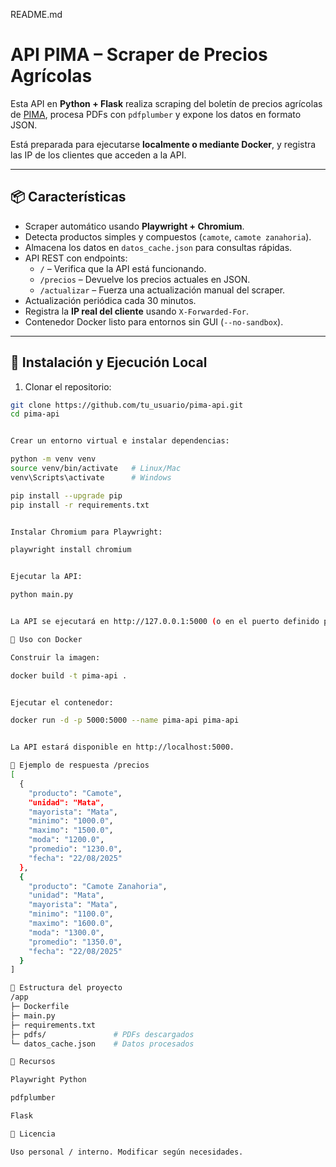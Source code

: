 README.md
# API PIMA – Scraper de Precios Agrícolas

Esta API en **Python + Flask** realiza scraping del boletín de precios agrícolas de [PIMA](https://www.pima.go.cr/boletin/), procesa PDFs con `pdfplumber` y expone los datos en formato JSON.  

Está preparada para ejecutarse **localmente o mediante Docker**, y registra las IP de los clientes que acceden a la API.

---

## 📦 Características

- Scraper automático usando **Playwright + Chromium**.
- Detecta productos simples y compuestos (`camote`, `camote zanahoria`).
- Almacena los datos en `datos_cache.json` para consultas rápidas.
- API REST con endpoints:
  - `/` – Verifica que la API está funcionando.
  - `/precios` – Devuelve los precios actuales en JSON.
  - `/actualizar` – Fuerza una actualización manual del scraper.
- Actualización periódica cada 30 minutos.
- Registra la **IP real del cliente** usando `X-Forwarded-For`.
- Contenedor Docker listo para entornos sin GUI (`--no-sandbox`).

---

## 🔧 Instalación y Ejecución Local

1. Clonar el repositorio:

```bash
git clone https://github.com/tu_usuario/pima-api.git
cd pima-api


Crear un entorno virtual e instalar dependencias:

python -m venv venv
source venv/bin/activate   # Linux/Mac
venv\Scripts\activate      # Windows

pip install --upgrade pip
pip install -r requirements.txt


Instalar Chromium para Playwright:

playwright install chromium


Ejecutar la API:

python main.py


La API se ejecutará en http://127.0.0.1:5000 (o en el puerto definido por PORT).

🐳 Uso con Docker

Construir la imagen:

docker build -t pima-api .


Ejecutar el contenedor:

docker run -d -p 5000:5000 --name pima-api pima-api


La API estará disponible en http://localhost:5000.

📄 Ejemplo de respuesta /precios
[
  {
    "producto": "Camote",
    "unidad": "Mata",
    "mayorista": "Mata",
    "minimo": "1000.0",
    "maximo": "1500.0",
    "moda": "1200.0",
    "promedio": "1230.0",
    "fecha": "22/08/2025"
  },
  {
    "producto": "Camote Zanahoria",
    "unidad": "Mata",
    "mayorista": "Mata",
    "minimo": "1100.0",
    "maximo": "1600.0",
    "moda": "1300.0",
    "promedio": "1350.0",
    "fecha": "22/08/2025"
  }
]

📂 Estructura del proyecto
/app
├─ Dockerfile
├─ main.py
├─ requirements.txt
├─ pdfs/               # PDFs descargados
└─ datos_cache.json    # Datos procesados

🔗 Recursos

Playwright Python

pdfplumber

Flask

📝 Licencia

Uso personal / interno. Modificar según necesidades.
